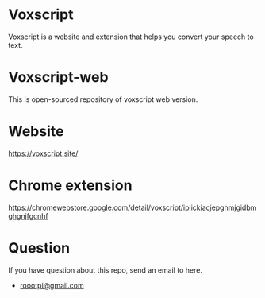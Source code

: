 # Voxscript
Voxscript is a website and extension that helps you convert your speech to text.

# Voxscript-web
This is open-sourced repository of voxscript web version.

# Website
https://voxscript.site/

# Chrome extension
https://chromewebstore.google.com/detail/voxscript/ipiickiacjepghmjgidbmghgnjfgcnhf

# Question
If you have question about this repo, send an email to here.
- roootpi@gmail.com
